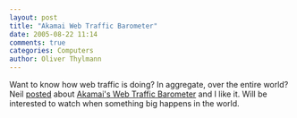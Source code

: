 ```yaml
---
layout: post
title: "Akamai Web Traffic Barometer"
date: 2005-08-22 11:14
comments: true
categories: Computers
author: Oliver Thylmann
---
```



Want to know how web traffic is doing? In aggregate, over the entire world? Neil [posted](http://www.completetosh.com/weblog/2005/08/akamis_web_traf.html) about [Akamai's Web Traffic Barometer](http://www.akamai.com/en/html/industry/net_usage_index.html) and I like it. Will be interested to watch when something big happens in the world.


